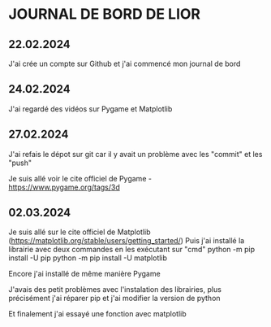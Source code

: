 # JOURNAL DE BORD DE LIOR

## 22.02.2024

J'ai crée un compte sur Github et j'ai commencé mon journal de bord 

## 24.02.2024

J'ai regardé des vidéos sur Pygame et Matplotlib

## 27.02.2024

J'ai refais le dépot sur git car il y avait un problème avec les "commit" et les "push"

Je suis allé voir le cite officiel de Pygame - https://www.pygame.org/tags/3d

## 02.03.2024

Je suis allé sur le cite officiel de Matplotlib  (https://matplotlib.org/stable/users/getting_started/)
Puis j'ai installé la librairie avec deux commandes en les exécutant sur "cmd"
python -m pip install -U pip
python -m pip install -U matplotlib

Encore j'ai installé de même manière Pygame

J'avais des petit problèmes avec l'instalation des librairies, plus précisément 
j'ai réparer pip et j'ai modifier la version de python 

Et finalement j'ai essayé une fonction avec matplotlib